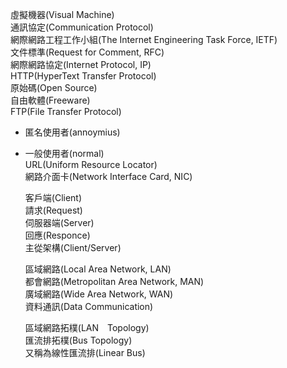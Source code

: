 虛擬機器(Visual Machine)  
通訊協定(Communication Protocol)  
網際網路工程工作小組(The Internet Engineering Task Force, IETF)  
文件標準(Request for Comment, RFC)  
網際網路協定(Internet Protocol, IP)  
HTTP(HyperText Transfer Protocol)  
原始碼(Open Source)  
自由軟體(Freeware)  
FTP(File Transfer Protocol)
*	匿名使用者(annoymius)
*	一般使用者(normal)  
URL(Uniform Resource Locator)  
網路介面卡(Network Interface Card, NIC)  

	客戶端(Client)  
	請求(Request)  
	伺服器端(Server)  
	回應(Responce)  
	主從架構(Client/Server)
  
	區域網路(Local Area Network, LAN)    
	都會網路(Metropolitan Area Network, MAN)   
	廣域網路(Wide Area Network, WAN)    
	資料通訊(Data Communication)

	區域網路拓樸(LAN　Topology)  
	匯流排拓樸(Bus Topology)  
	又稱為線性匯流排(Linear Bus)  







